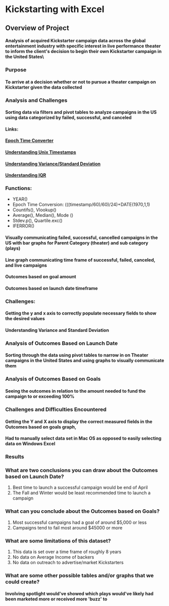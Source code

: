 # Kickstarting with Excel

## Overview of Project

#### Analysis of acquired Kickstarter campaign data across the global entertainment industry with specific interest in live performance theater to inform the client's decision to begin their own Kickstarter campaign in the United States\

### Purpose

#### To arrive at a decision whether or not to pursue a theater campaign on Kickstarter given the data collected

### Analysis and Challenges
#### Sorting data via filters and pivot tables to analyze campaigns in the US using data categorized by failed, successful, and canceled

#### Links:

#### [Epoch Time Converter](https://www.epochconverter.com)
#### [Understanding Unix Timestamps](https://websiteseochecker.com/blog/what-is-timestamp)
#### [Understanding Variance/Standard Deviation](https://www.mathsisfun.com/data/standard-deviation.html)
#### [Understanding IQR](https://www.thoughtco.com/what-is-the-interquartile-range-rule-3126244)

### Functions:
- YEAR()
- Epoch Time Conversion: (((timestamp/60)/60)/24)+DATE(1970,1,1)
- Countifs(), Vlookup()
- Average(), Median(), Mode ()
- Stdev.p(), Quartile.exc()
- IFERROR()

#### Visually communicating failed, successful, cancelled campaigns in the US with bar graphs for Parent Category (theater) and sub category (plays)
#### Line graph communicating time frame of successful, failed, canceled, and live campaigns 
#### Outcomes based on goal amount
#### Outcomes based on launch date timeframe

### Challenges: 
#### Getting the y and x axis to correctly populate necessary fields to show the desired values
#### Understanding Variance and Standard Deviation
 
### Analysis of Outcomes Based on Launch Date
#### Sorting through the data using pivot tables to narrow in on Theater campaigns in the United States and using graphs to visually communicate them

### Analysis of Outcomes Based on Goals
#### Seeing the outcomes in relation to the amount needed to fund the campaign to or exceeding 100%

### Challenges and Difficulties Encountered

#### Getting the Y and X axis to display the correct measured fields in the Outcomes based on goals graph, 
#### Had to manually select data set in Mac OS as opposed to easily selecting data on Windows Excel

### Results

### What are two conclusions you can draw about the Outcomes based on Launch Date?
1. Best time to launch a successful campaign would be end of April
2. The Fall and Winter would be least recommended time to launch a campaign

### What can you conclude about the Outcomes based on Goals?
1. Most successful campaigns had a goal of around $5,000 or less
2. Campaigns tend to fail most around $45000 or more

### What are some limitations of this dataset?
1. This data is set over a time frame of roughly 8 years
2. No data on Average Income of backers 
3. No data on outreach to advertise/market Kickstarters  

### What are some other possible tables and/or graphs that we could create?
#### Involving spotlight would've showed which plays would've likely had been marketed more or received more 'buzz' to 

